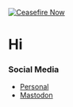 [![Ceasefire Now](https://badge.techforpalestine.org/default)](https://techforpalestine.org/learn-more)

# Hi

### Social Media

- [Personal](https://lowsound.dev)
- [Mastodon](https://mastodon.sdf.org/@pxplowsound)
